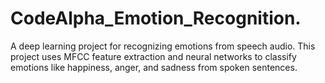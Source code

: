 # CodeAlpha_Emotion_Recognition.
A deep learning project for recognizing emotions from speech audio. This project uses MFCC feature extraction and neural networks to classify emotions like happiness, anger, and sadness from spoken sentences.
